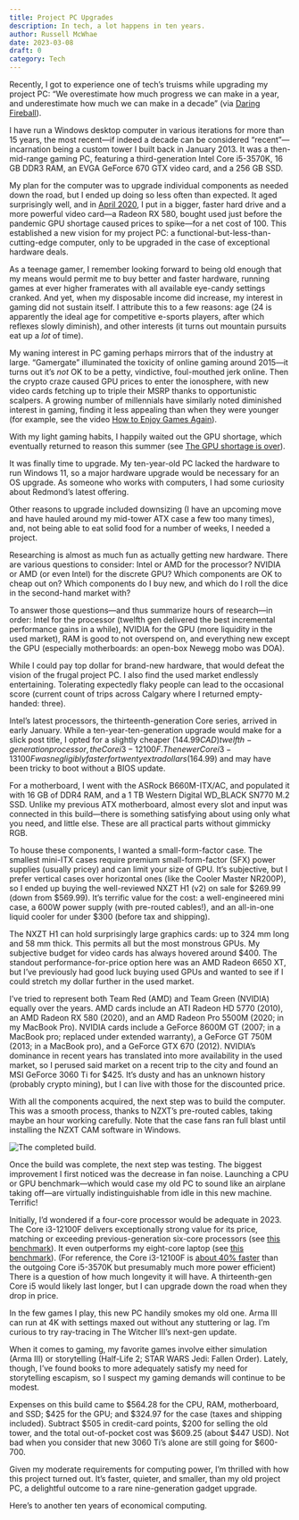 ```yaml
---
title: Project PC Upgrades
description: In tech, a lot happens in ten years.
author: Russell McWhae
date: 2023-03-08
draft: 0
category: Tech
---
```


<script>
  import Image from 'svimg'
  import Caption from '$lib/components/images/Caption.svelte'
</script>

Recently, I got to experience one of tech’s truisms while upgrading my project PC: “We overestimate how much progress we can make in a year, and underestimate how much we can make in a decade” (via [Daring Fireball](https://daringfireball.net/linked/2023/02/20/camera-phone-progress)).

I have run a Windows desktop computer in various iterations for more than 15 years, the most recent—if indeed a decade can be considered “recent”—incarnation being a custom tower I built back in January 2013. It was a then-mid-range gaming PC, featuring a third-generation Intel Core i5-3570K, 16 GB DDR3 RAM, an EVGA GeForce 670 GTX video card, and a 256 GB SSD.

My plan for the computer was to upgrade individual components as needed down the road, but I ended up doing so less often than expected. It aged surprisingly well, and in [April 2020](/journal/adventures-in-low-end-pc-gaming), I put in a bigger, faster hard drive and a more powerful video card—a Radeon RX 580, bought used just before the pandemic GPU shortage caused prices to spike—for a net cost of 100. This established a new vision for my project PC: a functional-but-less-than-cutting-edge computer, only to be upgraded in the case of exceptional hardware deals.

As a teenage gamer, I remember looking forward to being old enough that my means would permit me to buy better and faster hardware, running games at ever higher framerates with all available eye-candy settings cranked. And yet, when my disposable income did increase, my interest in gaming did not sustain itself. I attribute this to a few reasons: age (24 is apparently the ideal age for competitive e-sports players, after which reflexes slowly diminish), and other interests (it turns out mountain pursuits eat up a _lot_ of time).

My waning interest in PC gaming perhaps mirrors that of the industry at large. “Gamergate” illuminated the toxicity of online gaming around 2015—it turns out it’s _not_ OK to be a petty, vindictive, foul-mouthed jerk online. Then the crypto craze caused GPU prices to enter the ionosphere, with new video cards fetching up to triple their MSRP thanks to opportunistic scalpers. A growing number of millennials have similarly noted diminished interest in gaming, finding it less appealing than when they were younger (for example, see the video [How to Enjoy Games Again](https://www.youtube.com/watch?v=2jIfE25DUhU)).

With my light gaming habits, I happily waited out the GPU shortage, which eventually returned to reason this summer (see [The GPU shortage is over](https://www.theverge.com/2022/7/1/23191634/nvidia-amd-gpu-shortage-over-3080-3070-3060-radeon-rx-6900-6800)).

It was finally time to upgrade. My ten-year-old PC lacked the hardware to run Windows 11, so a major hardware upgrade would be necessary for an OS upgrade. As someone who works with computers, I had some curiosity about Redmond’s latest offering.

Other reasons to upgrade included downsizing (I have an upcoming move and have hauled around my mid-tower ATX case a few too many times), and, not being able to eat solid food for a number of weeks, I needed a project.

Researching is almost as much fun as actually getting new hardware. There are various questions to consider: Intel or AMD for the processor? NVIDIA or AMD (or even Intel) for the discrete GPU? Which components are OK to cheap out on? Which components do I buy new, and which do I roll the dice in the second-hand market with?

To answer those questions—and thus summarize hours of research—in order: Intel for the processor (twelfth gen delivered the best incremental performance gains in a while), NVIDIA for the GPU (more liquidity in the used market), RAM is good to not overspend on, and everything new except the GPU (especially motherboards: an open-box Newegg mobo was DOA).

While I could pay top dollar for brand-new hardware, that would defeat the vision of the frugal project PC. I also find the used market endlessly entertaining. Tolerating expectedly flaky people can lead to the occasional score (current count of trips across Calgary where I returned empty-handed: three).

Intel’s latest processors, the thirteenth-generation Core series, arrived in early January. While a ten-year-ten-generation upgrade would make for a slick post title, I opted for a slightly cheaper ($144.99 CAD) twelfth-generation processor, the Core i3-12100F. The newer Core i3-13100F was negligibly faster for twenty extra dollars ($164.99) and may have been tricky to boot without a BIOS update.

For a motherboard, I went with the ASRock B660M-ITX/AC, and populated it with 16 GB of DDR4 RAM, and a 1 TB Western Digital WD_BLACK SN770 M.2 SSD. Unlike my previous ATX motherboard, almost every slot and input was connected in this build—there is something satisfying about using only what you need, and little else. These are all practical parts without gimmicky RGB.

To house these components, I wanted a small-form-factor case. The smallest mini-ITX cases require premium small-form-factor (SFX) power supplies (usually pricey) and can limit your size of GPU. It’s subjective, but I prefer vertical cases over horizontal ones (like the Cooler Master NR200P), so I ended up buying the well-reviewed NXZT H1 (v2) on sale for $269.99 (down from $569.99). It’s terrific value for the cost: a well-engineered mini case, a 600W power supply (with pre-routed cables!), and an all-in-one liquid cooler for under $300 (before tax and shipping).

The NXZT H1 can hold surprisingly large graphics cards: up to 324 mm long and 58 mm thick. This permits all but the most monstrous GPUs. My subjective budget for video cards has always hovered around $400. The standout performance-for-price option here was an AMD Radeon 6650 XT, but I’ve previously had good luck buying used GPUs and wanted to see if I could stretch my dollar further in the used market.

I’ve tried to represent both Team Red (AMD) and Team Green (NVIDIA) equally over the years. AMD cards include an ATI Radeon HD 5770 (2010), an AMD Radeon RX 580 (2020), and an AMD Radeon Pro 5500M (2020; in my MacBook Pro). NVIDIA cards include a GeForce 8600M GT (2007; in a MacBook pro; replaced under extended warranty), a GeForce GT 750M (2013; in a MacBook pro), and a GeForce GTX 670 (2012). NVIDIA’s dominance in recent years has translated into more availability in the used market, so I perused said market on a recent trip to the city and found an MSI GeForce 3060 Ti for $425. It’s dusty and has an unknown history (probably crypto mining), but I can live with those for the discounted price.

With all the components acquired, the next step was to build the computer. This was a smooth process, thanks to NZXT’s pre-routed cables, taking maybe an hour working carefully. Note that the case fans ran full blast until installing the NZXT CAM software in Windows.

<Caption text='The completed build.'>
<Image src="/journal-images/nzxt.jpg" alt="The completed build." />
</Caption>

Once the build was complete, the next step was testing. The biggest improvement I first noticed was the decrease in fan noise. Launching a CPU or GPU benchmark—which would case my old PC to sound like an airplane taking off—are virtually indistinguishable from idle in this new machine. Terrific!

Initially, I’d wondered if a four-core processor would be adequate in 2023. The Core i3-12100F delivers exceptionally strong value for its price, matching or exceeding previous-generation six-core processors (see [this benchmark](https://cpu.userbenchmark.com/Compare/Intel-Core-i5-11400F-vs-Intel-Core-i3-12100F/4111vs4125)). It even outperforms my eight-core laptop (see [this benchmark](https://cpu.userbenchmark.com/Compare/Intel-Core-i3-12100F-vs-Intel-Core-i9-9880H/4125vsm750169)). (For reference, the Core i3-12100F is [about 40% faster](https://cpu.userbenchmark.com/Compare/Intel-Core-i5-3570K-vs-Intel-Core-i3-12100F/1316vs4125) than the outgoing Core i5-3570K but presumably much more power efficient) There is a question of how much longevity it will have. A thirteenth-gen Core i5 would likely last longer, but I can upgrade down the road when they drop in price.

In the few games I play, this new PC handily smokes my old one. Arma III can run at 4K with settings maxed out without any stuttering or lag. I’m curious to try ray-tracing in The Witcher III’s next-gen update.

When it comes to gaming, my favorite games involve either simulation (Arma III) or storytelling (Half-Life 2; STAR WARS Jedi: Fallen Order). Lately, though, I’ve found books to more adequately satisfy my need for storytelling escapism, so I suspect my gaming demands will continue to be modest.

Expenses on this build came to $564.28 for the CPU, RAM, motherboard, and SSD; $425 for the GPU; and $324.97 for the case (taxes and shipping included). Subtract $505 in credit-card points, $200 for selling the old tower, and the total out-of-pocket cost was $609.25 (about $447 USD). Not bad when you consider that new 3060 Ti’s alone are still going for $600-700.

Given my moderate requirements for computing power, I’m thrilled with how this project turned out. It’s faster, quieter, and smaller, than my old project PC, a delightful outcome to a rare nine-generation gadget upgrade.

Here’s to another ten years of economical computing.
